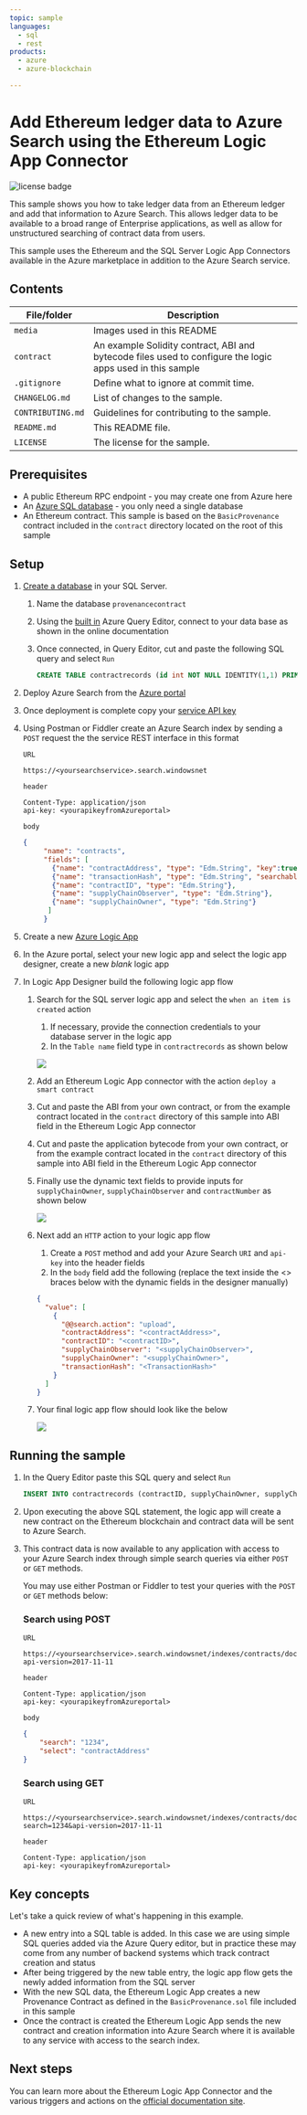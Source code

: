 ```yaml
---
topic: sample
languages:
  - sql
  - rest
products:
  - azure
  - azure-blockchain	

---
```


# Add Ethereum ledger data to Azure Search using the Ethereum Logic App Connector

![license badge](https://img.shields.io/badge/license-MIT-green.svg)

This sample shows you how to take ledger data from an Ethereum ledger and add that information to Azure Search. This allows ledger data to be available to a broad range of Enterprise applications, as well as allow for unstructured searching of contract data from users. 

This sample uses the Ethereum and the SQL Server Logic App Connectors available in the Azure marketplace in addition to the Azure Search service.

## Contents

| File/folder       | Description                                                  |
| ----------------- | ------------------------------------------------------------ |
| `media`           | Images used in this README                                   |
| `contract`        | An example Solidity contract, ABI and bytecode files used to configure the logic apps used in this sample |
| `.gitignore`      | Define what to ignore at commit time.                        |
| `CHANGELOG.md`    | List of changes to the sample.                               |
| `CONTRIBUTING.md` | Guidelines for contributing to the sample.                   |
| `README.md`       | This README file.                                            |
| `LICENSE`         | The license for the sample.                                  |

## Prerequisites

- A public Ethereum RPC endpoint - you may create one from Azure here
- An [Azure SQL database](https://docs.microsoft.com/en-us/azure/sql-database/sql-database-technical-overview) - you only need a single database
- An Ethereum contract. This sample is based on the  `BasicProvenance` contract included in the `contract` directory located on the root of this sample

## Setup

1. [Create a database](https://docs.microsoft.com/en-us/azure/sql-database/sql-database-single-database-get-started) in your SQL Server.

   1. Name the database `provenancecontract`

   2. Using the [built in](https://docs.microsoft.com/en-us/azure/sql-database/sql-database-single-database-get-started#query-the-database) Azure Query Editor, connect to your data base as shown in the online documentation

   3. Once connected, in Query Editor, cut and paste the following SQL query and select `Run`

      ```sql
      CREATE TABLE contractrecords (id int NOT NULL IDENTITY(1,1) PRIMARY KEY, contractID VARCHAR(50), supplyChainOwner VARCHAR(50), supplyChainObserver VARCHAR(50), contractAddress VARCHAR(50));
      ```

2. Deploy Azure Search from the [Azure portal](https://docs.microsoft.com/en-us/azure/search/search-create-service-portal)

3. Once deployment is complete copy your [service API key](https://docs.microsoft.com/en-us/azure/search/search-create-index-rest-api#identify-your-azure-search-services-admin-api-key) 

4. Using Postman or Fiddler create an Azure Search index by sending a `POST` request the the service REST interface in this format

   `URL`

   ```http
   https://<yoursearchservice>.search.windowsnet
   ```

   `header`

   ```http
   Content-Type: application/json
   api-key: <yourapikeyfromAzureportal>
   ```

   `body`

   ```json
   {
        "name": "contracts",  
        "fields": [
          {"name": "contractAddress", "type": "Edm.String", "key":true, "searchable": false},
          {"name": "transactionHash", "type": "Edm.String", "searchable":false},
          {"name": "contractID", "type": "Edm.String"},
          {"name": "supplyChainObserver", "type": "Edm.String"},
          {"name": "supplyChainOwner", "type": "Edm.String"}
         ]
        }
   ```

5. Create a new [Azure Logic App](https://docs.microsoft.com/en-us/azure/logic-apps/quickstart-create-first-logic-app-workflow) 

6. In the Azure portal, select your new logic app and select the logic app designer, create a new *blank* logic app

7. In Logic App Designer build the following logic app flow

   1. Search for the SQL server logic app and select the `when an item is created` action

      1. If necessary, provide the connection credentials to your database server in the logic app
      2. In the `Table name` field type in `contractrecords` as shown below

      ![](./media/SQLDetails.png)

   2. Add an Ethereum Logic App connector with the action `deploy a smart contract` 

   3. Cut and paste the ABI from your own contract, or from the example contract located in the `contract` directory of this sample into ABI field in the Ethereum Logic App connector

   4. Cut and paste the application bytecode from your own contract, or from the example contract located in the `contract` directory of this sample into ABI field in the Ethereum Logic App connector

   5. Finally use the dynamic text fields to provide inputs for `supplyChainOwner`, `supplyChainObserver` and `contractNumber` as shown below

      ![](./media/EthereumLADetails.png)

   6. Next add an `HTTP` action to your logic app flow

      1. Create a `POST` method and add your Azure Search `URI` and `api-key` into the header fields
      2. In the `body` field add the following (replace the text inside the <> braces below with the dynamic fields in the designer manually)

      ```json
      {
        "value": [
          {
            "@@search.action": "upload",
            "contractAddress": "<contractAddress>",
            "contractID": "<contractID>",
            "supplyChainObserver": "<supplyChainObserver>",
            "supplyChainOwner": "<supplyChainOwner>",
            "transactionHash": "<TransactionHash>"
          }
        ]
      }
      ```

   7. Your final logic app flow should look like the below

      ![](./media/LAFlow.png)

   


## Running the sample

1. In the Query Editor paste this SQL query and select `Run`

   ```sql 
   INSERT INTO contractrecords (contractID, supplyChainOwner, supplyChainObserver) VALUES (1234, '0x9a5773d9ec637f21a3007deb8c876c77b6fbb0ec', '0x9a5773d9ec637f21a3007deb8c876c77b6fbb0ec');
   ```

2. Upon executing the above SQL statement, the logic app will create a new contract on the Ethereum blockchain and contract data will be sent to Azure Search. 

3. This contract data is now available to any application with access to your Azure Search index through simple search queries via either `POST` or `GET` methods.

   You may use either Postman or Fiddler to test your queries with the `POST` or `GET` methods below:

   ### Search using POST

   `URL`

   ```http
   https://<yoursearchservice>.search.windowsnet/indexes/contracts/docs/search?api-version=2017-11-11
   ```

   `header`

   ```http
   Content-Type: application/json
   api-key: <yourapikeyfromAzureportal>
   ```

   `body`

   ```json
   {
       "search": "1234",
       "select": "contractAddress"
   }
   ```

   ### Search using GET

   `URL`

   ```http
   https://<yoursearchservice>.search.windowsnet/indexes/contracts/docs?search=1234&api-version=2017-11-11
   ```

   `header`

   ```http
   Content-Type: application/json
   api-key: <yourapikeyfromAzureportal>
   ```

   

## Key concepts

Let's take a quick review of what's happening in this example. 

- A new entry into a SQL table is added. In this case we are using simple SQL queries added via the Azure Query editor, but in practice these may come from any number of backend systems which track contract creation and status
- After being triggered by the new table entry, the logic app flow gets the newly added information from the SQL server
- With the new SQL data, the Ethereum Logic App creates a new Provenance Contract as defined in the `BasicProvenance.sol` file included in this sample
- Once the contract is created the Ethereum Logic App sends the new contract and creation information into Azure Search where it is available to any service with access to the search index.

## Next steps

You can learn more about the Ethereum Logic App Connector and the various triggers and actions on the [official documentation site](https://docs.microsoft.com/en-us/connectors/blockchainethereum/).